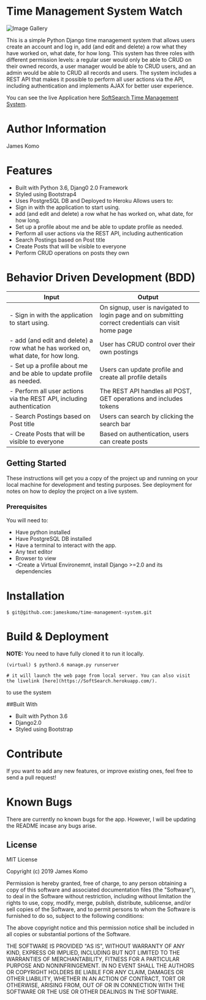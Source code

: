 # Time Management System Watch

![Image Gallery](https://www.noobpreneur.com/wp-content/uploads/2016/12/time-management-1.jpg)

This is a simple Python Django time management system that allows users create an account and log in, add (and edit and delete) a row what they have worked on, what date, for how long. This system has three roles with different permission levels: a regular user would only be able to CRUD on their owned records, a user manager would be able to CRUD users, and an admin would be able to CRUD all records and users. The system includes a REST API that makes it possible to perform all user actions via the API, including authentication and implements AJAX for better user experience.

You can see the live Application here [SoftSearch Time Management System](https://softsearch.herokuapp.com/).

Author Information
========
James Komo 

Features
========

- Built with Python 3.6, Djang0 2.0 Framework
- Styled using Bootstrap4
- Uses PostgreSQL DB and Deployed to Heroku
Allows users to:
- Sign in with the application to start using.
- add (and edit and delete) a row what he has worked on, what date, for how long.
- Set up a profile about me and be able to update profile as needed.
- Perform all user actions via the REST API, including authentication
- Search Postings based on Post title
- Create Posts that will be visible to everyone 
- Perform CRUD operations on posts they own


Behavior Driven Development (BDD)
================================
| Input                                                                             | Output                                                                                               |
|-----------------------------------------------------------------------------------|------------------------------------------------------------------------------------------------------|
| - Sign in with the application to start using.                                    | On signup, user is navigated to login page and on submitting correct credentials can visit home page |
| - add (and edit and delete) a row what he has worked on, what date, for how long. | User has CRUD control over their own postings                                                        |
| - Set up a profile about me and be able to update profile as needed.              | Users can update profile and create all profile details                                              |
| - Perform all user actions via the REST API, including authentication             | The REST API handles all POST, GET operations and includes tokens                                    |
| - Search Postings based on Post title                                             | Users can search by clicking the search  bar                                                         |
| - Create Posts that will be visible to everyone                                   | Based on authentication, users can create posts                                                      |

## Getting Started

These instructions will get you a copy of the project up and running on your local machine for development and testing purposes. See deployment for notes on how to deploy the project on a live system.

### Prerequisites

You will need to:

-   Have python installed
-   Have PostgreSQL DB installed
-   Have a terminal to interact with the app.
-   Any text editor
-   Browser to view
-  -Create a Virtual Environemnt, install Django >=2.0 and its dependencies


Installation
========

    $ git@github.com:jameskomo/time-management-system.git


Build & Deployment
========

**NOTE:** You need to have fully cloned it to run it locally.


    (virtual) $ python3.6 manage.py runserver

    # it will launch the web page from local server. You can also visit the livelink [here](https://SoftSearch.herokuapp.com/).
 to use the system

##Built With

- Built with Python 3.6
- Django2.0
- Styled using Bootstrap

Contribute
========

If you want to add any new features, or improve existing ones, feel free to send a pull request!

Known Bugs
========
There are currently no known bugs for the app. However, I will be updating the README incase any bugs arise.

## License

MIT License

Copyright (c) 2019 James Komo

Permission is hereby granted, free of charge, to any person obtaining a copy
of this software and associated documentation files (the "Software"), to deal
in the Software without restriction, including without limitation the rights
to use, copy, modify, merge, publish, distribute, sublicense, and/or sell
copies of the Software, and to permit persons to whom the Software is
furnished to do so, subject to the following conditions:

The above copyright notice and this permission notice shall be included in all
copies or substantial portions of the Software.

THE SOFTWARE IS PROVIDED "AS IS", WITHOUT WARRANTY OF ANY KIND, EXPRESS OR
IMPLIED, INCLUDING BUT NOT LIMITED TO THE WARRANTIES OF MERCHANTABILITY,
FITNESS FOR A PARTICULAR PURPOSE AND NONINFRINGEMENT. IN NO EVENT SHALL THE
AUTHORS OR COPYRIGHT HOLDERS BE LIABLE FOR ANY CLAIM, DAMAGES OR OTHER
LIABILITY, WHETHER IN AN ACTION OF CONTRACT, TORT OR OTHERWISE, ARISING FROM,
OUT OF OR IN CONNECTION WITH THE SOFTWARE OR THE USE OR OTHER DEALINGS IN THE
SOFTWARE.

